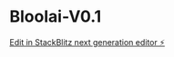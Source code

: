 # Bloolai-V0.1

[Edit in StackBlitz next generation editor ⚡️](https://stackblitz.com/~/github.com/ibossyNr1/Bloolai-V0.1)